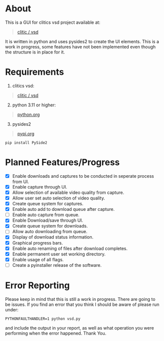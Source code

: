 # About
This is a GUI for clitics vsd project available at:
>[clitic / vsd](https://github.com/clitic/vsd)


It is written in python and uses pysides2 to create the UI elements. This is a work in progress, some features have not been implemented even though the structure is in place for it.


# Requirements
1. clitics vsd:
>[clitic / vsd](https://github.com/clitic/vsd)
2. python 3.11 or higher:
>[python.org](https://www.python.org/?downloads)
3. pysides2
>[pypi.org](https://pypi.org/project/PySide2/)
```
pip install PySide2
```

# Planned Features/Progress

- [X] Enable downloads and captures to be conducted in seperate process from UI.
- [X] Enable capture through UI.
- [X] Allow selection of available video quality from capture.
- [X] Allow user set auto selection of video quality.
- [X] Create queue system for captures.
- [X] Enable auto add to download queue after capture.
- [ ] Enable auto capture from queue.
- [X] Enable Download/save through UI.
- [X] Create queue system for downloads.
- [ ] Allow auto downloading from queue.
- [X] Display of download status information.
- [X] Graphical progress bars.
- [X] Enable auto renaming of files after download completes.
- [X] Enable permanent user set working directory.
- [X] Enable usage of all flags.
- [ ] Create a pyinstaller release of the software.

# Error Reporting
Please keep in mind that this is still a work in progress.  There are going to be issues.  If you find an error that you think I should be aware of please run under:
```
PYTHONFAULTHANDLER=1 python vsd.py
```
and include the output in your report, as well as what operation you were performing when the error happened.  Thank You.

